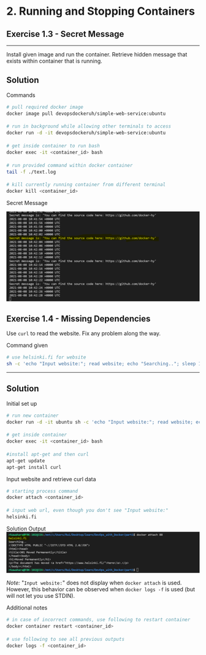 # 2. Running and Stopping Containers

## Exercise 1.3 - Secret Message

---

Install given image and run the container. Retrieve hidden message that exists within container that is running.

## Solution
Commands
```bash
# pull required docker image
docker image pull devopsdockeruh/simple-web-service:ubuntu

# run in background while allowing other terminals to access
docker run -d -it devopsdockeruh/simple-web-service:ubuntu 

# get inside container to run bash
docker exec -it <container_id> bash 

# run provided command within docker container
tail -f ./text.log

# kill currently running container from different terminal
docker kill <container_id>
```

Secret Message

![1.3 - Secret Message](../img/e1.3.PNG)

<!--- Secret message is: 'You can find the source code here: https://github.com/docker-hy' -->

## Exercise 1.4 - Missing Dependencies

Use ```curl``` to read the website. Fix any problem along the way.

Command given
```bash
# use helsinki.fi for website
sh -c 'echo "Input website:"; read website; echo "Searching.."; sleep 1; curl http://$website;'
```

---

## Solution

Initial set up
```bash
# run new container
docker run -d -it ubuntu sh -c 'echo "Input website:"; read website; echo "Searching.."; sleep 1; curl http://$website;'

# get inside container
docker exec -it <container_id> bash

#install apt-get and then curl
apt-get update
apt-get install curl
```

Input website and retrieve curl data
```bash
# starting process command
docker attach <container_id>

# input web url, even though you don't see "Input website:"
helsinki.fi
```

Solution Output
![1.4 - Missing Dependencies](../img/e1.4.PNG)

_Note:_ "```Input website:```" does not display when ```docker attach``` is used. However, this behavior can be observed when ```docker logs -f``` is used (but will not let you use STDIN).

Additional notes
```bash
# in case of incorrect commands, use following to restart container
docker container restart <container_id>

# use following to see all previous outputs
docker logs -f <container_id>
```